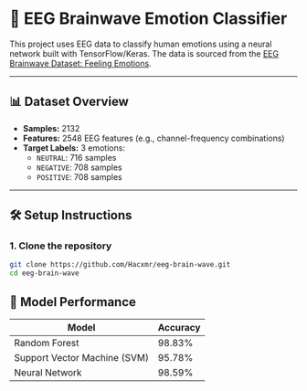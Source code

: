 # 🧠 EEG Brainwave Emotion Classifier

This project uses EEG data to classify human emotions using a neural network built with TensorFlow/Keras. The data is sourced from the [EEG Brainwave Dataset: Feeling Emotions](https://www.kaggle.com/datasets/birdy654/eeg-brainwave-dataset-feeling-emotions).

---

## 📊 Dataset Overview

- **Samples:** 2132
- **Features:** 2548 EEG features (e.g., channel-frequency combinations)
- **Target Labels:** 3 emotions:
  - `NEUTRAL`: 716 samples
  - `NEGATIVE`: 708 samples
  - `POSITIVE`: 708 samples

---

## 🛠️ Setup Instructions

### 1. Clone the repository

```bash
git clone https://github.com/Hacxmr/eeg-brain-wave.git
cd eeg-brain-wave
```

## 🚀 Model Performance

| Model                          | Accuracy   |
|--------------------------------|------------|
| Random Forest                  | 98.83%     |
| Support Vector Machine (SVM)   | 95.78%     |
| Neural Network                 | 98.59%     |

